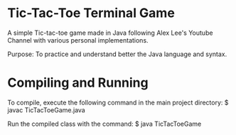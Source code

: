 # Tic-Tac-Toe Terminal Game
A simple Tic-tac-toe game made in Java following Alex Lee's Youtube Channel with various personal implementations.

Purpose: To practice and understand better the Java language and syntax.



# Compiling and Running

To compile, execute the following command in the main project directory: $ javac TicTacToeGame.java

Run the compiled class with the command: $ java TicTacToeGame
